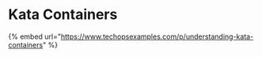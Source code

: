 # Kata Containers

{% embed url="https://www.techopsexamples.com/p/understanding-kata-containers" %}
